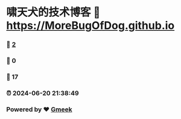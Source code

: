 # 啸天犬的技术博客 :link: https://MoreBugOfDog.github.io 
### :page_facing_up: [2](https://MoreBugOfDog.github.io/tag.html) 
### :speech_balloon: 0 
### :hibiscus: 17 
### :alarm_clock: 2024-06-20 21:38:49 
### Powered by :heart: [Gmeek](https://github.com/Meekdai/Gmeek)
